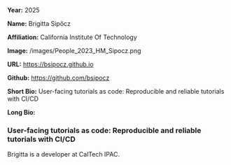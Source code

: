 **Year:** 2025

**Name:** Brigitta Sipőcz

**Affiliation:** California Institute Of Technology

**Image:** /images/People_2023_HM_Sipocz.png

**URL:** https://bsipocz.github.io

**Github:** https://github.com/bsipocz

**Short Bio:** User-facing tutorials as code: Reproducible and reliable tutorials with CI/CD

**Long Bio:**

### User-facing tutorials as code: Reproducible and reliable tutorials with CI/CD

Brigitta is a developer at CalTech IPAC.

<!-- ### Selected Resources -->

<!-- <a href="url" class="link-row">Text</a> -->
